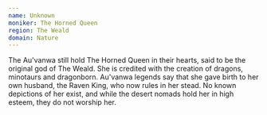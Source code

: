 ```yaml
---
name: Unknown
moniker: The Horned Queen
region: The Weald
domain: Nature
---
```

The Au'vanwa still hold The Horned Queen in their hearts, said to be the original god of The Weald. She is credited with the creation of dragons, minotaurs and dragonborn. Au'vanwa legends say that she gave birth to her own husband, the Raven King, who now rules in her stead. No known depictions of her exist, and while the desert nomads hold her in high esteem, they do not worship her. 